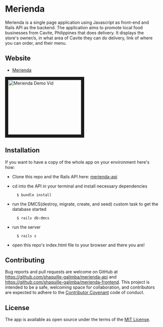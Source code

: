 # Merienda

Merienda is a single page application using Javascript as front-end and Rails API as the backend. The application aims to promote local food businesses from Cavite, Philippines that does delivery. It displays the store's owner/s, in what area of Cavite they can do delivery, link of where you can order, and their menu.

## Website

* [Merienda](https://merienda.netlify.app)

<a href="http://www.youtube.com/watch?feature=player_embedded&v=X0ooMdp7vRA
" target="_blank"><img src="http://img.youtube.com/vi/X0ooMdp7vRA/0.jpg" 
alt="Merienda Demo Vid" width="240" height="180" border="10" /></a>

## Installation

If you want to have a copy of the whole app on your environment here's how:

* Clone this repo and the Rails API here: [merienda-api](https://github.com/shaquille-galimba/merienda-api)

* cd into the API in your terminal and install necessary dependencies

		$ bundle install

* run the DMCS(destroy, migrate, create, and seed) custom task to get the database started

		$ rails db:dmcs

* run the server

		$ rails s

* open this repo's index.html file to your browser and there you are!

## Contributing

Bug reports and pull requests are welcome on GitHub at https://github.com/shaquille-galimba/merienda-api and https://github.com/shaquille-galimba/merienda-frontend. This project is intended to be a safe, welcoming space for collaboration, and contributors are expected to adhere to the [Contributor Covenant](http://contributor-covenant.org) code of conduct.

## License

The app is available as open source under the terms of the [MIT License](http://opensource.org/licenses/MIT).
